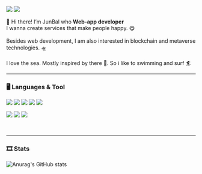 <img src="https://img.shields.io/badge/JunBal-20c997?style=flat-square&logo=Vimeo&logoColor=white"/>  <img src="https://img.shields.io/badge/oh971021@gmail.com-ea4335?style=flat-square&logo=Gmail&logoColor=white"/>

👋 Hi there! I’m JunBal who <b> Web-app developer </b> <br>
I wanna create services that make people happy. 😋 <br><br>
Besides web development, I am also interested in blockchain and metaverse technologies. 🛸 <br><br>
I love the sea. Mostly inspired by there 🌊. So i like to swimming and surf &#127940;

<hr>
<h3>🖥  Languages & Tool</h3>

<img src="https://img.shields.io/badge/Golang-00add8?style=flat-square&logo=Go&logoColor=white"/> <img src="https://img.shields.io/badge/Java-007396?style=flat-square&logo=Java&logoColor=white"/> <img src="https://img.shields.io/badge/HTML5-e34f26?style=flat-square&logo=HTML5&logoColor=white"/> <img src="https://img.shields.io/badge/CSS3-1572b6?style=flat-square&logo=CSS3&logoColor=white"/> <img src="https://img.shields.io/badge/JavaScript-F7DF1E?style=flat-square&logo=JavaScript&logoColor=white"/>

<img src="https://img.shields.io/badge/VScode-007acc?style=flat-square&logo=Visual Studio Code&logoColor=white"/> <img src="https://img.shields.io/badge/Eclipse IDE-2c2255?style=flat-square&logo=Eclipse IDE&logoColor=white"/> <img src="https://img.shields.io/badge/GitHub-181717?style=flat-square&logo=GitHub&logoColor=white"/>

<br>

<hr>

<h3>🎞 Stats</h3>

![Anurag's GitHub stats](https://github-readme-stats.vercel.app/api?username=oh971021&show_icons=true&theme=flag-india)

<!---
oh971021/oh971021 is a ✨ special ✨ repository because its `README.md` (this file) appears on your GitHub profile.
You can click the Preview link to take a look at your changes.
--->


